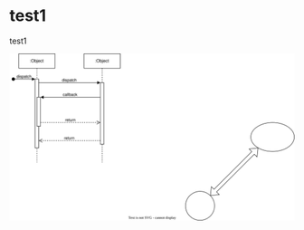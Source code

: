 # test1
test1


[![Test Embedding draw.io](./images/test1.drawio.svg)](https://app.diagrams.net/?mode=github#Hwilliamjamir%2Ftest1%2Fmain%2Fimages%2Ftest1.drawio.svg)
